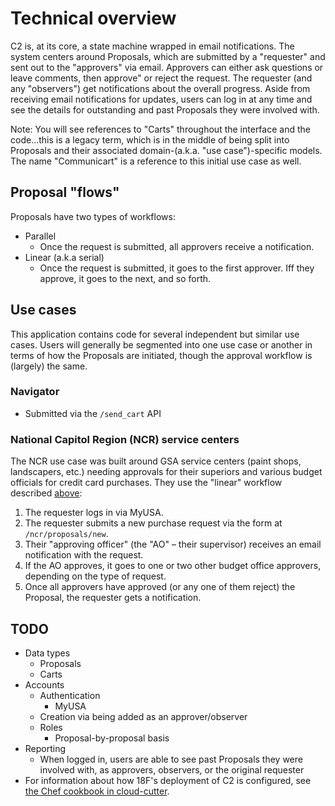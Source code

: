 # Technical overview

C2 is, at its core, a state machine wrapped in email notifications. The system centers around Proposals, which are submitted by a "requester" and sent out to the "approvers" via email. Approvers can either ask questions or leave comments, then approve" or reject the request. The requester (and any "observers") get notifications about the overall progress. Aside from receiving email notifications for updates, users can log in at any time and see the details for outstanding and past Proposals they were involved with.

Note: You will see references to "Carts" throughout the interface and the code...this is a legacy term, which is in the middle of being split into Proposals and their associated domain-(a.k.a. "use case")-specific models. The name "Communicart" is a reference to this initial use case as well.

## Proposal "flows"

Proposals have two types of workflows:

* Parallel
    * Once the request is submitted, all approvers receive a notification.
* Linear (a.k.a serial)
    * Once the request is submitted, it goes to the first approver. Iff they approve, it goes to the next, and so forth.

## Use cases

This application contains code for several independent but similar use cases. Users will generally be segmented into one use case or another in terms of how the Proposals are initiated, though the approval workflow is (largely) the same.

### Navigator

* Submitted via the `/send_cart` API

### National Capitol Region (NCR) service centers

The NCR use case was built around GSA service centers (paint shops, landscapers, etc.) needing approvals for their superiors and various budget officials for credit card purchases. They use the "linear" workflow described [above](#proposal-flows):

1. The requester logs in via MyUSA.
1. The requester submits a new purchase request via the form at `/ncr/proposals/new`.
1. Their "approving officer" (the "AO" – their supervisor) receives an email notification with the request.
1. If the AO approves, it goes to one or two other budget office approvers, depending on the type of request.
1. Once all approvers have approved (or any one of them reject) the Proposal, the requester gets a notification.

## TODO

* Data types
    * Proposals
    * Carts
* Accounts
    * Authentication
        * MyUSA
    * Creation via being added as an approver/observer
    * Roles
        * Proposal-by-proposal basis
* Reporting
    * When logged in, users are able to see past Proposals they were involved with, as approvers, observers, or the original requester
* For information about how 18F's deployment of C2 is configured, see [the Chef cookbook in cloud-cutter](https://github.com/18F/cloud-cutter/blob/master/chef/site-cookbooks/c2/).
